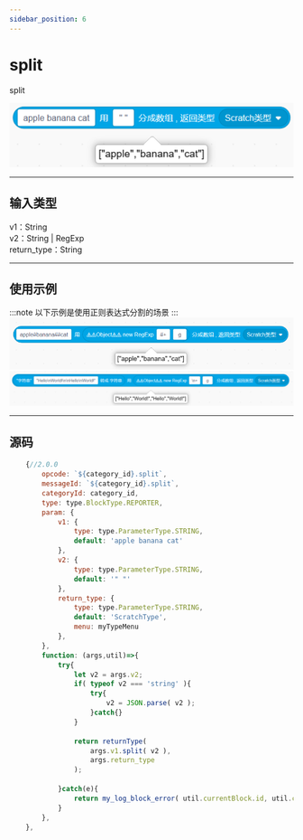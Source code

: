 ```yaml
---
sidebar_position: 6
---
```

# split

split

![img](img\split\image.png)  


***
## 输入类型
v1：String  
v2：String | RegExp  
return_type：String


***
## 使用示例
:::note
以下示例是使用正则表达式分割的场景
:::
![2](img\split\2.png)  
![3](img\split\3.png)  


***
## 源码
```js title="/categorys/reg_exp.js"
    {//2.0.0
        opcode: `${category_id}.split`,
        messageId: `${category_id}.split`,
        categoryId: category_id,
        type: type.BlockType.REPORTER,
        param: {
            v1: {
                type: type.ParameterType.STRING,
                default: 'apple banana cat'
            },
            v2: {
                type: type.ParameterType.STRING,
                default: '" "'
            },
            return_type: {
                type: type.ParameterType.STRING,
                default: 'ScratchType',
                menu: myTypeMenu
            },
        },
        function: (args,util)=>{
            try{
                let v2 = args.v2;
                if( typeof v2 === 'string' ){
                    try{
                        v2 = JSON.parse( v2 );
                    }catch{}
                }

                return returnType(
                    args.v1.split( v2 ),
                    args.return_type
                );

            }catch(e){
                return my_log_block_error( util.currentBlock.id, util.currentBlock.opcode , e );
            }
        },
    },
```

